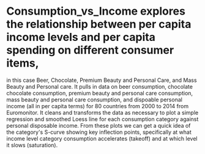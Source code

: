 # Consumption_vs_Income explores the relationship between per capita income levels and per capita spending on different consumer items,
in this case Beer, Chocolate, Premium Beauty and Personal Care, and Mass Beauty and Personal care. It pulls in data on beer consumption, 
chocolate chocolate consumption, premium beauty and personal care consumption, mass beauty and personal care consumption, and 
dispoable personal income (all in per capita terms) for 80 countries from 2000 to 2014 from Euromonitor. It cleans and transforms 
the data as necessary to plot a simple regression and smoothed Loess line for each consumption category against personal disposable income. 
From these plots we can get a quick idea of the category's S-curve showing key inflection points, specifically at what income level category 
consumption accelerates (takeoff) and at which level it slows (saturation).
